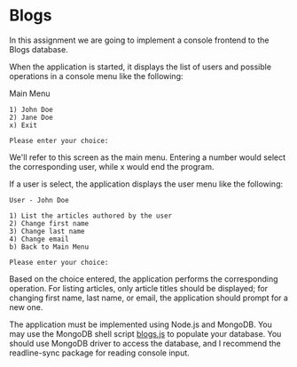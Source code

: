 # Blogs

In this assignment we are going to implement a console frontend to the Blogs database.

When the application is started, it displays the list of users and possible operations in a console menu like the following:

Main Menu
```
1) John Doe 
2) Jane Doe
x) Exit

Please enter your choice:
```



We'll refer to this screen as the main menu. Entering a number would select the corresponding user, while x would end the program.

If a user is select, the application displays the user menu like the following:
```
User - John Doe

1) List the articles authored by the user
2) Change first name
3) Change last name
4) Change email
b) Back to Main Menu

Please enter your choice:
```

Based on the choice entered, the application performs the corresponding operation. For listing articles, only article titles should be displayed; for changing first name, last name, or email, the application should prompt for a new one.

The application must be implemented using Node.js and MongoDB. You may use the MongoDB shell script [blogs.js](/blogs.js) to populate your database. You should use MongoDB driver to access the database, and I recommend the readline-sync package for reading console input.
